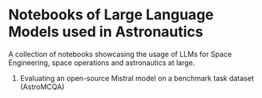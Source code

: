 # Notebooks of Large Language Models used in Astronautics
A collection of notebooks showcasing the usage of LLMs for Space Engineering, space operations and astronautics at large.

1. Evaluating an open-source Mistral model on a benchmark task dataset (AstroMCQA)

